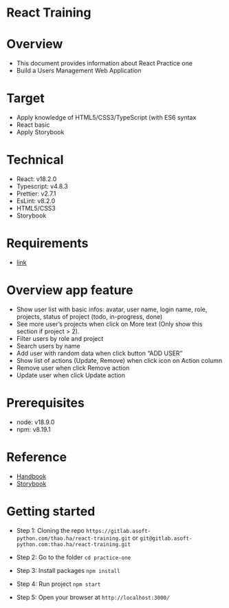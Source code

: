 # React Training

# Overview

- This document provides information about React Practice one
- Build a Users Management Web Application

# Target

- Apply knowledge of HTML5/CSS3/TypeScript (with ES6 syntax
- React basic
- Apply Storybook

# Technical

- React: v18.2.0
- Typescript: v4.8.3
- Prettier: v2.7.1
- EsLint: v8.2.0
- HTML5/CSS3
- Storybook

# Requirements

- [link](https://docs.google.com/document/d/1gzj2TB2vd0gg93hjK1J20PZBLVrQUhaWV28qMKQEJ7M/edit#)

# Overview app feature

- Show user list with basic infos: avatar, user name, login name, role, projects, status of project (todo, in-progress, done)
- See more user’s projects when click on More text (Only show this section if project > 2).
- Filter users by role and project
- Search users by name
- Add user with random data when click button “ADD USER”
- Show list of actions (Update, Remove) when click icon on Action column
- Remove user when click Remove action
- Update user when click Update action

# Prerequisites

- node: v18.9.0
- npm: v8.19.1

# Reference

- [Handbook](https://reactjs.org/docs/getting-started.html)
- [Storybook](https://storybook.js.org/docs/react/get-started/introduction)

# Getting started

- Step 1: Cloning the repo
  `https://gitlab.asoft-python.com/thao.ha/react-training.git`
  or
  `git@gitlab.asoft-python.com:thao.ha/react-training.git`

- Step 2: Go to the folder `cd practice-one`

- Step 3: Install packages `npm install`

- Step 4: Run project `npm start`

- Step 5: Open your browser at `http://localhost:3000/`
